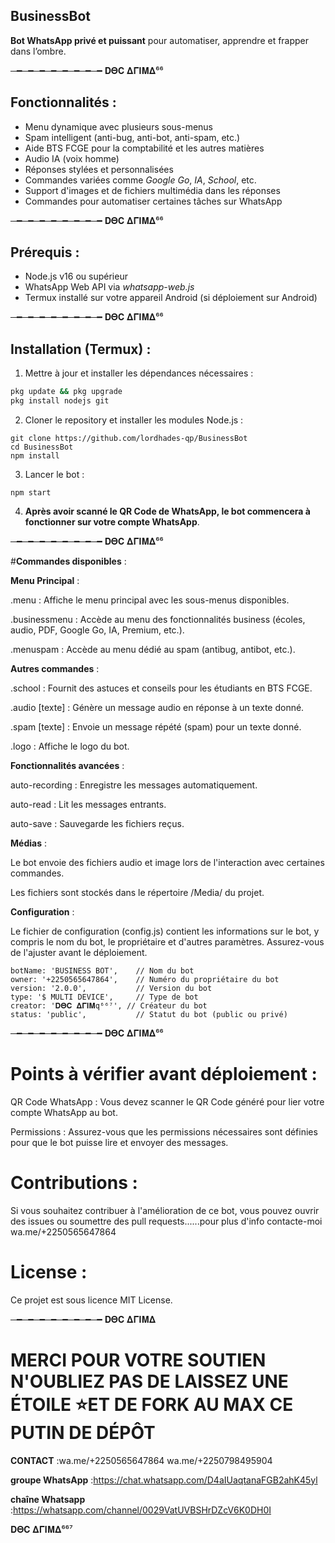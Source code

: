 ## BusinessBot

**Bot WhatsApp privé et puissant** pour automatiser, apprendre et frapper dans l’ombre.

─━─━─━─━─━─━─━─━ 𝐃𝚯𝐂 𝚫𝚪𝚰𝚳𝚫⁶⁶

## Fonctionnalités :

- Menu dynamique avec plusieurs sous-menus
- Spam intelligent (anti-bug, anti-bot, anti-spam, etc.)
- Aide BTS FCGE pour la comptabilité et les autres matières
- Audio IA (voix homme)
- Réponses stylées et personnalisées
- Commandes variées comme *Google Go*, *IA*, *School*, etc.
- Support d'images et de fichiers multimédia dans les réponses
- Commandes pour automatiser certaines tâches sur WhatsApp

─━─━─━─━─━─━─━─━ 𝐃𝚯𝐂 𝚫𝚪𝚰𝚳𝚫⁶⁶

## Prérequis :
- Node.js v16 ou supérieur
- WhatsApp Web API via *whatsapp-web.js*
- Termux installé sur votre appareil Android (si déploiement sur Android)

─━─━─━─━─━─━─━─━ 𝐃𝚯𝐂 𝚫𝚪𝚰𝚳𝚫⁶⁶

## Installation (Termux) :

1. Mettre à jour et installer les dépendances nécessaires :

```bash
pkg update && pkg upgrade
pkg install nodejs git
```
2. Cloner le repository et installer les modules Node.js :


```
git clone https://github.com/lordhades-qp/BusinessBot
cd BusinessBot
npm install
```
3. Lancer le bot :


```
npm start
```
4. **Après avoir scanné le QR Code de WhatsApp, le bot commencera à fonctionner sur votre compte WhatsApp**.

─━─━─━─━─━─━─━─━ 𝐃𝚯𝐂 𝚫𝚪𝚰𝚳𝚫⁶⁶

 #**Commandes disponibles** :

**Menu Principal** :

.menu : Affiche le menu principal avec les sous-menus disponibles.

.businessmenu : Accède au menu des fonctionnalités business (écoles, audio, PDF, Google Go, IA, Premium, etc.).

.menuspam : Accède au menu dédié au spam (antibug, antibot, etc.).


**Autres commandes** :

.school : Fournit des astuces et conseils pour les étudiants en BTS FCGE.

.audio [texte] : Génère un message audio en réponse à un texte donné.

.spam [texte] : Envoie un message répété (spam) pour un texte donné.

.logo : Affiche le logo du bot.


**Fonctionnalités avancées** :

auto-recording : Enregistre les messages automatiquement.

auto-read : Lit les messages entrants.

auto-save : Sauvegarde les fichiers reçus.


**Médias** :

Le bot envoie des fichiers audio et image lors de l'interaction avec certaines commandes.

Les fichiers sont stockés dans le répertoire /Media/ du projet.


**Configuration** :

Le fichier de configuration (config.js) contient les informations sur le bot, y compris le nom du bot, le propriétaire et d'autres paramètres. Assurez-vous de l'ajuster avant le déploiement.


    botName: 'BUSINESS BOT',    // Nom du bot
    owner: '+2250565647864',    // Numéro du propriétaire du bot
    version: '2.0.0',           // Version du bot
    type: '$ MULTI DEVICE',     // Type de bot
    creator: '𝐃𝚯𝐂 𝚫𝚪𝚰𝚳𝚚⁶⁶⁷', // Créateur du bot
    status: 'public',           // Statut du bot (public ou privé)

─━─━─━─━─━─━─━─━ 𝐃𝚯𝐂 𝚫𝚪𝚰𝚳𝚫⁶⁶

# Points à vérifier avant déploiement :

QR Code WhatsApp : Vous devez scanner le QR Code généré pour lier votre compte WhatsApp au bot.

Permissions : Assurez-vous que les permissions nécessaires sont définies pour que le bot puisse lire et envoyer des messages.


# Contributions :

Si vous souhaitez contribuer à l'amélioration de ce bot, vous pouvez ouvrir des issues ou soumettre des pull requests......pour plus d'info contacte-moi wa.me/+2250565647864

# License :

Ce projet est sous licence MIT License.


─━─━─━─━─━─━─━─━ 𝐃𝚯𝐂 𝚫𝚪𝚰𝚳𝚫
# **MERCI POUR VOTRE SOUTIEN N'OUBLIEZ PAS DE LAISSEZ UNE ÉTOILE ⭐ET DE FORK AU MAX CE PUTIN DE DÉPÔT**

**CONTACT** :wa.me/+2250565647864
               wa.me/+2250798495904
               
**groupe WhatsApp** :https://chat.whatsapp.com/D4aIUaqtanaFGB2ahK45yl

**chaîne Whatsapp** :https://whatsapp.com/channel/0029VatUVBSHrDZcV6K0DH0I


𝐃𝚯𝐂 𝚫𝚪𝚰𝚳𝚫⁶⁶⁷             
